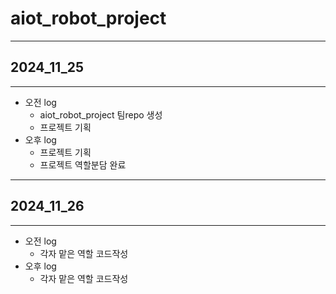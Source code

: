 # aiot_robot_project

---

## 2024_11_25

---

- 오전 log
  - aiot_robot_project 팀repo 생성
  - 프로젝트 기획
- 오후 log
  - 프로젝트 기획
  - 프로젝트 역할분담 완료

---

## 2024_11_26

---

- 오전 log
  - 각자 맡은 역할 코드작성
- 오후 log
  - 각자 맡은 역할 코드작성
